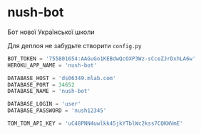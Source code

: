 # nush-bot
Бот нової Української школи

Для деплоя не забудьте створити `config.py` 

```python
BOT_TOKEN = '755801654:AAGuGo1KEBdwQcOXP3Wz-sCceZJrDxhLA6w'
HEROKU_APP_NAME = 'nush-bot'

DATABASE_HOST = 'ds06349.mlab.com'
DATABASE_PORT = 34652
DATABASE_NAME = 'nush-bot'

DATABASE_LOGIN = 'user'
DATABASE_PASSWORD = 'nush12345'

TOM_TOM_API_KEY = 'uC48PNN4uwlkk45jkYTblWc2kss7CQKWVmE'
```
